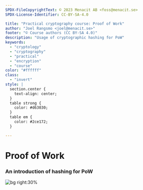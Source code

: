```yaml
---
SPDX-FileCopyrightText: © 2023 Menacit AB <foss@menacit.se>
SPDX-License-Identifier: CC-BY-SA-4.0

title: "Practical cryptography course: Proof of Work"
author: "Joel Rangsmo <joel@menacit.se>"
footer: "© Course authors (CC BY-SA 4.0)"
description: "Usage of cryptographic hashing for PoW"
keywords:
  - "cryptology"
  - "cryptography"
  - "practical"
  - "encryption"
  - "course"
color: "#ffffff"
class:
  - "invert"
style: |
  section.center {
    text-align: center;
  }
  table strong {
    color: #d63030;
  }
  table em {
    color: #2ce172;
  }

---
```

<!-- _footer: "%ATTRIBUTION_PREFIX% ORNL (CC BY 2.0)" -->
# Proof of Work
### An introduction of hashing for PoW

![bg right:30%](images/16-server_rack.jpg)
